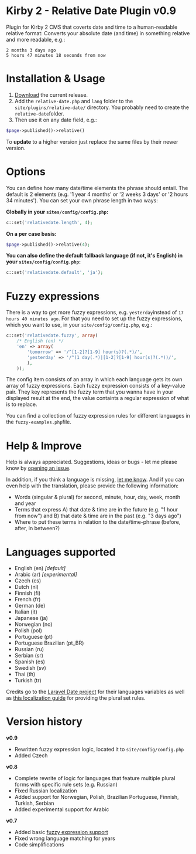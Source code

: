 # Kirby 2 - Relative Date Plugin v0.9
Plugin for Kirby 2 CMS that coverts date and time to a human-readable relative format: Converts your absolute date (and time) in something relative and more readable, e.g.: 
```
2 months 3 days ago
5 hours 47 minutes 18 seconds from now
``` 

# Installation & Usage
1. [Download](https://github.com/distantnative/kirby-relativedate/archive/develop.zip) the current release.
2. Add the ```relative-date.php``` and ```lang``` folder to the ```site/plugins/relative-date/``` directory. You probably need to create the ```relative-date```folder.
3. Then use it on any date field, e.g.: 
```php
$page->published()->relative()
```

To **update** to a higher version just replace the same files by their newer version.

# Options
You can define how many date/time elements the phrase should entail. The default is 2 elements (e.g. '1 year 4 months' or '2 weeks 3 days' or '2 hours 34 minutes'). You can set your own phrase length in two ways:

**Globally in your ```sites/config/config.php```:**
```php
c::set('relativedate.length', 4);
```

**On a per case basis:**
```php
$page->published()->relative(4);
```

**You can also define the default fallback language (if not, it's English) in your ```sites/config/config.php```:**

```php
c::set('relativedate.default', 'ja');
```

# Fuzzy expressions <a id="fuzzy"></a>
There is a way to get more fuzzy expressions, e.g. ```yesterday```instead of ```17 hours 40 minutes ago```. For that you need to set up the fuzzy expressions, which you want to use, in your ```site/config/config.php```, e.g.:

```php
c::set('relativedate.fuzzy', array(
    /* English (en) */
    'en' => array(
        'tomorrow' => '/^[1-2]?[1-9] hour(s)?(.*)/',
        'yesterday' => '/^(1 day(.*)|[1-2]?[1-9] hour(s)?(.*))/',
        ),
    ));
``` 
 
 The config item consists of an array in which each language gets its own array of fuzzy expressions. Each fuzzy expression consists of a key-value pair. They key represents the fuzzy term that you wanna have in your displayed result at the end, the value containts a regular expression of what is to replace.

 You can find a collection of fuzzy expression rules for different languages in the ```fuzzy-examples.php```file.

# Help & Improve
Help is always appreciated. Suggestions, ideas or bugs - let me please know by [opening an issue](https://github.com/distantnative/kirby-relativedate/issues).

In addition, if you think a language is missing, [let me know](https://github.com/distantnative/kirby-relativedate/issues/11). And if you can even help with the translation, please provide the following information:
- Words (singular & plural) for second, minute, hour, day, week, month and year
- Terms that express A) that date & time are in the future (e.g. "1 hour from now") and B) that date & time are in the past (e.g. "3 days ago")
- Where to put these terms in relation to the date/time-phrase (before, after, in between?)

# Languages supported

- English (en) *[default]*
- Arabic (ar) *[experimental]*
- Czech (cs)
- Dutch (nl)
- Finnish (fi)
- French (fr)
- German (de)
- Italian (it)
- Japanese (ja)
- Norwegian (no)
- Polish (pol)
- Portuguese (pt)
- Portuguese Brazilian (pt_BR)
- Russian (ru)
- Serbian (sr)
- Spanish (es)
- Swedish (sv)
- Thai (th)
- Turkish (tr)

Credits go to the [Laravel Date project](https://github.com/jenssegers/laravel-date/tree/master/src/lang) for their languages variables as well as [this localization guide](http://localization-guide.readthedocs.org/en/latest/l10n/pluralforms.html) for providing the plural set rules.

# Version history
**v0.9**
- Rewritten fuzzy expression logic, located it to ```site/config/config.php```
- Added Czech

**v0.8**
- Complete rewrite of logic for languages that feature multiple plural forms with specific rule sets (e.g. Russian)
- Fixed Russian localization
- Added support for Norwegian, Polish, Brazilian Portuguese, Finnish, Turkish, Serbian
- Added experimental support for Arabic

**v0.7**
- Added basic [fuzzy expression support](#fuzzy) 
- Fixed wrong language matching for years
- Code simplifications
